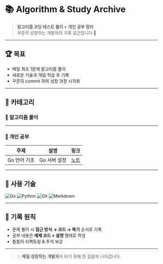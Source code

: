 # 📚 Algorithm & Study Archive

> **알고리즘 코딩 테스트 풀이 + 개인 공부 정리**  
> 꾸준히 성장하는 개발자의 기록 공간입니다 🚀

---

## 🏆 목표

- 매일 최소 1문제 알고리즘 풀이
- 새로운 기술과 개념 학습 후 기록
- 꾸준히 commit 하여 성장 과정 시각화

---

## 📂 카테고리

### 🧩 알고리즘 풀이

---

### 📒 개인 공부

| 주제         | 설명         | 링크                     |
| ------------ | ------------ | ------------------------ |
| Go 언어 기초 | Go 서버 설정 | [노트](./goLang/main.go) |

---

## 🔧 사용 기술

![Go](https://img.shields.io/badge/Go-00ADD8?style=flat-square&logo=go&logoColor=white)
![Python](https://img.shields.io/badge/Python-3776AB?style=flat-square&logo=python&logoColor=white)
![Git](https://img.shields.io/badge/Git-F05032?style=flat-square&logo=git&logoColor=white)
![Markdown](https://img.shields.io/badge/Markdown-000000?style=flat-square&logo=markdown&logoColor=white)

---

## 📌 기록 원칙

- 문제 풀이 시 **접근 방식 → 코드 → 복기** 순서로 기록
- 공부 내용은 **예제 코드 + 설명** 형태로 작성
- 틈틈이 리팩토링 & 주석 보강

---

> ✨ **매일 성장하는 개발자**가 되기 위해 한 걸음씩 나아갑니다.
